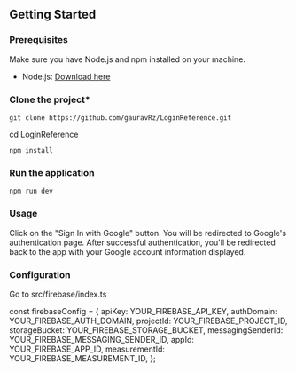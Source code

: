 ## Getting Started

### Prerequisites

Make sure you have Node.js and npm installed on your machine.

- Node.js: [Download here](https://nodejs.org/)


### **Clone the project***

    git clone https://github.com/gauravRz/LoginReference.git




cd LoginReference

    npm install
   
### **Run the application**

    npm run dev

    

### Usage

Click on the "Sign In with Google" button.
You will be redirected to Google's authentication page.
After successful authentication, you'll be redirected back to the app with your Google account information displayed.


### **Configuration**


  Go to src/firebase/index.ts

  const firebaseConfig = {
  apiKey: YOUR_FIREBASE_API_KEY,
  authDomain: YOUR_FIREBASE_AUTH_DOMAIN,
  projectId: YOUR_FIREBASE_PROJECT_ID,
  storageBucket: YOUR_FIREBASE_STORAGE_BUCKET,
  messagingSenderId: YOUR_FIREBASE_MESSAGING_SENDER_ID,
  appId: YOUR_FIREBASE_APP_ID,
  measurementId: YOUR_FIREBASE_MEASUREMENT_ID,
};



